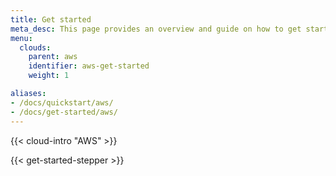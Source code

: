 ```yaml
---
title: Get started
meta_desc: This page provides an overview and guide on how to get started with AWS.
menu:
  clouds:
    parent: aws
    identifier: aws-get-started
    weight: 1

aliases:
- /docs/quickstart/aws/
- /docs/get-started/aws/
---
```


{{< cloud-intro "AWS" >}}

{{< get-started-stepper >}}
